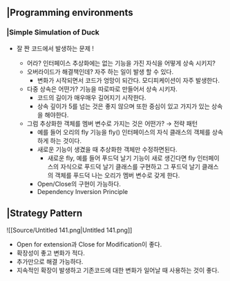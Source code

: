 ## |Programming environments
  
### |Simple Simulation of Duck
- 잘 짠 코드에서 발생하는 문제 !
    
    - 어라? 인터페이스 추상화에는 없는 기능을 가진 자식을 어떻게 상속 시키지?
    - 오버라이드가 해결책인데? 자주 하는 일이 발생 할 수 있다.
        - 변화가 시작되면서 코드가 엉망이 되간다. 모디피케이션이 자주 발생한다.
    - 다중 상속은 어떤가? 기능을 따로따로 만들어서 상속 시키자.
        - 코드의 길이가 매우매우 길어지기 시작한다.
        - 상속 깊이가 5를 넘는 것은 좋지 않으며 또한 중심이 있고 가지가 있는 상속을 해야한다.
    - 그럼 추상화한 객체를 멤버 변수로 가지는 것은 어떤가? → 전략 패턴
        - 예를 들어 오리의 fly 기능을 fly() 인터페이스의 자식 클래스의 객체를 상속하게 하는 것이다.
        - 새로운 기능이 생겼을 때 추상화한 객체만 수정하면된다.
            - 새로운 fly, 예를 들어 푸드덕 날기 기능이 새로 생긴다면 fly 인터페이스의 자식으로 푸드덕 날기 클래스를 구현하고 그 푸드덕 날기 클래스의 객체를 푸드덕 나는 오리가 멤버 변수로 갖게 한다.
        - Open/Close의 구현이 가능하다.
        - Dependency Inversion Principle
    
      
    
## |Strategy Pattern
![[Source/Untitled 141.png|Untitled 141.png]]
- Open for extension과 Close for Modification이 좋다.
- 확장성이 좋고 변화가 적다.
- 추가만으로 해결 가능하다.
- 지속적인 확장이 발생하고 기존코드에 대한 변화가 일어날 때 사용하는 것이 좋다.